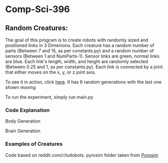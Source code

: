# Comp-Sci-396

<h2>Random Creatures:</h2>

 The goal of this program is to create robots with randomly sized and positioned links in 3 Dimenions. Each creature has a random number of parts (Between 7 and 15, as per constants.py) and a random number of sensors (Between 1 and NumParts-1). Sensor links are green, normal links are blue. Each link's length, width, and height are randomly selected (Between 0.25 and 1, as per constants.py). Each link is connected by a joint that either moves on the x, y, or z joint axis. 
  
 To see it in action, click <a href="https://www.youtube.com/watch?v=Gg0BlUyQODs">here</a>. It has 6 random generations with the last one shown moving
  
 To run the experiment, simply run main.py
 
 <h3> Code Explanation </h3>
 Body Generation
 
 Brain Generation


<h3> Examples of Creatures </h3>
  

  
 
 
Code based on reddit.com/r/ludobots. pyrosim folder taken from [Pyrosim](https://github.com/jbongard/pyrosim.git)
